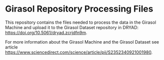 # Girasol Repository Processing Files

This repository contains the files needed to process the data in the Girasol Machine and upload it to the Girasol Dataset repository in DRYAD: https://doi.org/10.5061/dryad.zcrjdfn9m.

For more information about the Girasol Machine and the Girasol Dataset see article https://www.sciencedirect.com/science/article/pii/S2352340921001980.

